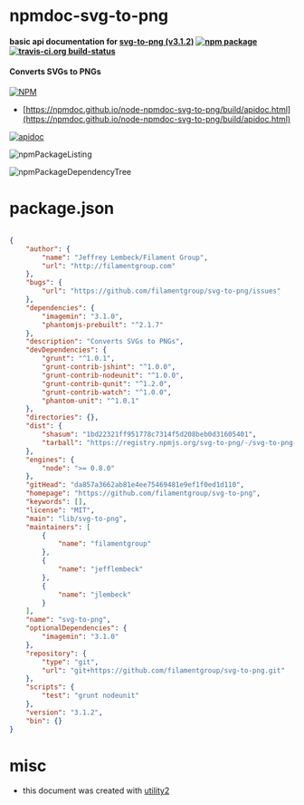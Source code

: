 # npmdoc-svg-to-png

#### basic api documentation for  [svg-to-png (v3.1.2)](https://github.com/filamentgroup/svg-to-png)  [![npm package](https://img.shields.io/npm/v/npmdoc-svg-to-png.svg?style=flat-square)](https://www.npmjs.org/package/npmdoc-svg-to-png) [![travis-ci.org build-status](https://api.travis-ci.org/npmdoc/node-npmdoc-svg-to-png.svg)](https://travis-ci.org/npmdoc/node-npmdoc-svg-to-png)

#### Converts SVGs to PNGs

[![NPM](https://nodei.co/npm/svg-to-png.png?downloads=true&downloadRank=true&stars=true)](https://www.npmjs.com/package/svg-to-png)

- [https://npmdoc.github.io/node-npmdoc-svg-to-png/build/apidoc.html](https://npmdoc.github.io/node-npmdoc-svg-to-png/build/apidoc.html)

[![apidoc](https://npmdoc.github.io/node-npmdoc-svg-to-png/build/screenCapture.buildCi.browser.%252Ftmp%252Fbuild%252Fapidoc.html.png)](https://npmdoc.github.io/node-npmdoc-svg-to-png/build/apidoc.html)

![npmPackageListing](https://npmdoc.github.io/node-npmdoc-svg-to-png/build/screenCapture.npmPackageListing.svg)

![npmPackageDependencyTree](https://npmdoc.github.io/node-npmdoc-svg-to-png/build/screenCapture.npmPackageDependencyTree.svg)



# package.json

```json

{
    "author": {
        "name": "Jeffrey Lembeck/Filament Group",
        "url": "http://filamentgroup.com"
    },
    "bugs": {
        "url": "https://github.com/filamentgroup/svg-to-png/issues"
    },
    "dependencies": {
        "imagemin": "3.1.0",
        "phantomjs-prebuilt": "^2.1.7"
    },
    "description": "Converts SVGs to PNGs",
    "devDependencies": {
        "grunt": "^1.0.1",
        "grunt-contrib-jshint": "^1.0.0",
        "grunt-contrib-nodeunit": "^1.0.0",
        "grunt-contrib-qunit": "^1.2.0",
        "grunt-contrib-watch": "^1.0.0",
        "phantom-unit": "^1.0.1"
    },
    "directories": {},
    "dist": {
        "shasum": "1bd22321ff951778c7314f5d208beb0d31605401",
        "tarball": "https://registry.npmjs.org/svg-to-png/-/svg-to-png-3.1.2.tgz"
    },
    "engines": {
        "node": ">= 0.8.0"
    },
    "gitHead": "da857a3662ab81e4ee75469481e9ef1f0ed1d110",
    "homepage": "https://github.com/filamentgroup/svg-to-png",
    "keywords": [],
    "license": "MIT",
    "main": "lib/svg-to-png",
    "maintainers": [
        {
            "name": "filamentgroup"
        },
        {
            "name": "jefflembeck"
        },
        {
            "name": "jlembeck"
        }
    ],
    "name": "svg-to-png",
    "optionalDependencies": {
        "imagemin": "3.1.0"
    },
    "repository": {
        "type": "git",
        "url": "git+https://github.com/filamentgroup/svg-to-png.git"
    },
    "scripts": {
        "test": "grunt nodeunit"
    },
    "version": "3.1.2",
    "bin": {}
}
```



# misc
- this document was created with [utility2](https://github.com/kaizhu256/node-utility2)

